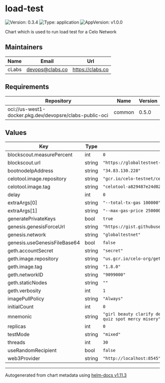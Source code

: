 # load-test

![Version: 0.3.4](https://img.shields.io/badge/Version-0.3.4-informational?style=flat-square) ![Type: application](https://img.shields.io/badge/Type-application-informational?style=flat-square) ![AppVersion: v1.0.0](https://img.shields.io/badge/AppVersion-v1.0.0-informational?style=flat-square)

Chart which is used to run load test for a Celo Network

## Maintainers

| Name | Email | Url |
| ---- | ------ | --- |
| cLabs | <devops@clabs.co> | <https://clabs.co> |

## Requirements

| Repository | Name | Version |
|------------|------|---------|
| oci://us-west1-docker.pkg.dev/devopsre/clabs-public-oci | common | 0.5.0 |

## Values

| Key | Type | Default | Description |
|-----|------|---------|-------------|
| blockscout.measurePercent | int | `0` |  |
| blockscout.url | string | `"https://globaltestnet-blockscout.global-testnet-us-west1.blockchaintestsglobaltestnet.org"` |  |
| bootnodeIpAddress | string | `"34.83.130.228"` |  |
| celotool.image.repository | string | `"gcr.io/celo-testnet/celo-monorepo"` |  |
| celotool.image.tag | string | `"celotool-a829487e24d0295247d5f78e98dee2abf8554947"` |  |
| delay | int | `0` |  |
| extraArgs[0] | string | `"--total-tx-gas 100000"` |  |
| extraArgs[1] | string | `"--max-gas-price 25000000000"` |  |
| generatePrivateKeys | bool | `true` |  |
| genesis.genesisForceUrl | string | `"https://gist.githubusercontent.com/jcortejoso/eba86918c7b7c7546589edd9a32f1f08/raw/b564a1cb50c1fb5261ea5238b0c0b2d055af9ba4/genesis.json"` |  |
| genesis.network | string | `"globaltestnet"` |  |
| genesis.useGenesisFileBase64 | bool | `false` |  |
| geth.accountSecret | string | `"secret"` |  |
| geth.image.repository | string | `"us.gcr.io/celo-org/geth"` |  |
| geth.image.tag | string | `"1.8.0"` |  |
| geth.networkID | string | `"9099000"` |  |
| geth.staticNodes | string | `""` |  |
| geth.verbosity | int | `1` |  |
| imagePullPolicy | string | `"Always"` |  |
| initialCount | int | `0` |  |
| mnemonic | string | `"girl beauty clarify deliver force dynamic wonder shoe install erosion rib resource cannon topple prevent slot brown zero banana exercise quiz spot mercy misery"` |  |
| replicas | int | `0` |  |
| testMode | string | `"mixed"` |  |
| threads | int | `30` |  |
| useRandomRecipient | bool | `false` |  |
| web3Provider | string | `"http://localhost:8545"` |  |

----------------------------------------------
Autogenerated from chart metadata using [helm-docs v1.11.3](https://github.com/norwoodj/helm-docs/releases/v1.11.3)
